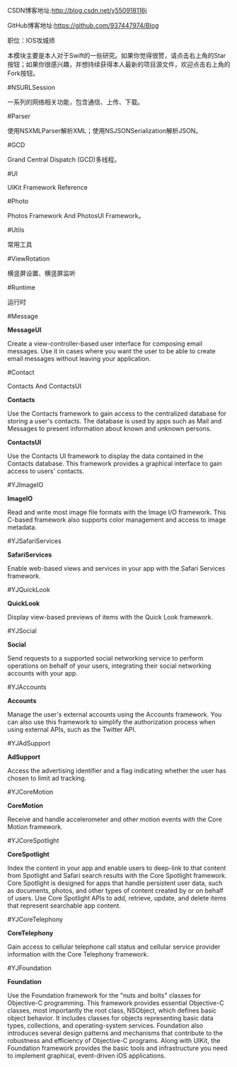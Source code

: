 CSDN博客地址:http://blog.csdn.net/y550918116j

GitHub博客地址:https://github.com/937447974/Blog



职位：IOS攻城师

本模块主要是本人对于Swift的一些研究。如果你觉得很赞，请点击右上角的Star按钮；如果你很感兴趣，并想持续获得本人最新的项目源文件，欢迎点击右上角的Fork按钮。

#NSURLSession

一系列的网络相关功能，包含通信、上传、下载。

#Parser

使用NSXMLParser解析XML；使用NSJSONSerialization解析JSON。

#GCD

Grand Central Dispatch (GCD)多线程。

#UI

UIKit Framework Reference

#Photo

Photos Framework And PhotosUI Framework。

#Utils

常用工具

#ViewRotation

横竖屏设置、横竖屏监听

#Runtime

运行时

#Message

**MessageUI**

Create a view-controller-based user interface for composing email messages. Use it in cases where you want the user to be able to create email messages without leaving your application.

#Contact

Contacts And ContactsUI

**Contacts**

Use the Contacts framework to gain access to the centralized database for storing a user's contacts. The database is used by apps such as Mail and Messages to present information about known and unknown persons.

**ContactsUI**

Use the Contacts UI framework to display the data contained in the Contacts database. This framework provides a graphical interface to gain access to users' contacts.


#YJImageIO

**ImageIO**

Read and write most image file formats with the Image I/O framework. This C-based framework also supports color management and access to image metadata.

#YJSafariServices

**SafariServices**

Enable web-based views and services in your app with the Safari Services framework.

#YJQuickLook

**QuickLook**

Display view-based previews of items with the Quick Look framework.

#YJSocial

**Social**

Send requests to a supported social networking service to perform operations on behalf of your users, integrating their social networking accounts with your app.

#YJAccounts

**Accounts**

Manage the user's external accounts using the Accounts framework. You can also use this framework to simplify the authorization process when using external APIs, such as the Twitter API.

#YJAdSupport

**AdSupport**

Access the advertising identifier and a flag indicating whether the user has chosen to limit ad tracking.

#YJCoreMotion

**CoreMotion**

Receive and handle accelerometer and other motion events with the Core Motion framework.

#YJCoreSpotlight

**CoreSpotlight**

Index the content in your app and enable users to deep-link to that content from Spotlight and Safari search results with the Core Spotlight framework. Core Spotlight is designed for apps that handle persistent user data, such as documents, photos, and other types of content created by or on behalf of users. Use Core Spotlight APIs to add, retrieve, update, and delete items that represent searchable app content.

#YJCoreTelephony

**CoreTelephony**

Gain access to cellular telephone call status and cellular service provider information with the Core Telephony framework.

#YJFoundation

**Foundation**

Use the Foundation framework for the "nuts and bolts" classes for Objective-C programming. This framework provides essential Objective-C classes, most importantly the root class, NSObject, which defines basic object behavior. It includes classes for objects representing basic data types, collections, and operating-system services. Foundation also introduces several design patterns and mechanisms that contribute to the robustness and efficiency of Objective-C programs. Along with UIKit, the Foundation framework provides the basic tools and infrastructure you need to implement graphical, event-driven iOS applications.
